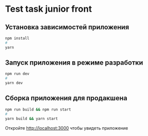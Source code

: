 # Test task junior front

## Установка зависимостей приложения

```bash
npm install
#
yarn
```

## Запуск приложения в режиме разработки

```bash
npm run dev
#
yarn dev
```

## Сборка приложения для продакшена

```bash
npm run build && npm run start
#
yarn build && yarn start
```

Откройте [http://localhost:3000](http://localhost:3000) чтобы увидеть приложение
